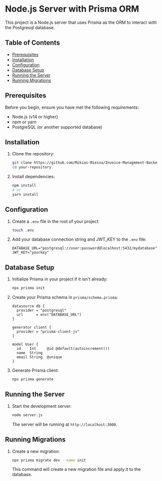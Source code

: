 # Node.js Server with Prisma ORM

This project is a Node.js server that uses Prisma as the ORM to interact with the Postgresql database.

## Table of Contents

- [Prerequisites](#prerequisites)
- [Installation](#installation)
- [Configuration](#configuration)
- [Database Setup](#database-setup)
- [Running the Server](#running-the-server)
- [Running Migrations](#running-migrations)



## Prerequisites

Before you begin, ensure you have met the following requirements:
- Node.js (v14 or higher)
- npm or yarn
- PostgreSQL (or another supported database)

## Installation

1. Clone the repository:

    ```sh
    git clone https://github.com/Mikias-Miessa/Invoice-Management-Backend.git
    cd your-repository
    ```

2. Install dependencies:

    ```sh
    npm install
    # or
    yarn install
    ```

## Configuration

1. Create a `.env` file in the root of your project:

    ```sh
    touch .env
    ```

2. Add your database connection string and JWT_KEY to the `.env` file:

    ```env
    DATABASE_URL="postgresql://user:password@localhost:5432/mydatabase"
    JWT_KEY="yourkey"
    ```

## Database Setup

1. Initialize Prisma in your project if it isn't already:

    ```sh
    npx prisma init
    ```

2. Create your Prisma schema in `prisma/schema.prisma`:

    ```prisma
    datasource db {
      provider = "postgresql"
      url      = env("DATABASE_URL")
    }

    generator client {
      provider = "prisma-client-js"
    }

    model User {
      id    Int     @id @default(autoincrement())
      name  String
      email String  @unique
    }
    ```

3. Generate Prisma client:

    ```sh
    npx prisma generate
    ```

## Running the Server

1. Start the development server:

    ```sh
    node server.js
    ```

    The server will be running at `http://localhost:3000`.

## Running Migrations

1. Create a new migration:

    ```sh
    npx prisma migrate dev --name init
    ```

    This command will create a new migration file and apply it to the database.


